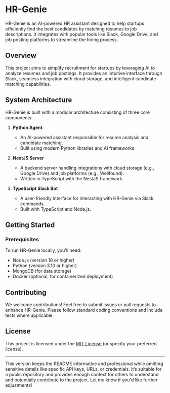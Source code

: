 # HR-Genie

HR-Genie is an AI-powered HR assistant designed to help startups efficiently find the best candidates by matching resumes to job descriptions. It integrates with popular tools like Slack, Google Drive, and job posting platforms to streamline the hiring process.

## Overview

This project aims to simplify recruitment for startups by leveraging AI to analyze resumes and job postings. It provides an intuitive interface through Slack, seamless integration with cloud storage, and intelligent candidate-matching capabilities.

## System Architecture

HR-Genie is built with a modular architecture consisting of three core components:

1. **Python Agent**  
   - An AI-powered assistant responsible for resume analysis and candidate matching.
   - Built using modern Python libraries and AI frameworks.

2. **NestJS Server**  
   - A backend server handling integrations with cloud storage (e.g., Google Drive) and job platforms (e.g., Wellfound).
   - Written in TypeScript with the NestJS framework.

3. **TypeScript Slack Bot**  
   - A user-friendly interface for interacting with HR-Genie via Slack commands.
   - Built with TypeScript and Node.js.


## Getting Started

### Prerequisites

To run HR-Genie locally, you'll need:
- Node.js (version 18 or higher)
- Python (version 3.10 or higher)
- MongoDB (for data storage)
- Docker (optional, for containerized deployment)


## Contributing

We welcome contributions! Feel free to submit issues or pull requests to enhance HR-Genie. Please follow standard coding conventions and include tests where applicable.

## License

This project is licensed under the [MIT License](LICENSE) (or specify your preferred license).

---

This version keeps the README informative and professional while omitting sensitive details like specific API keys, URLs, or credentials. It’s suitable for a public repository and provides enough context for others to understand and potentially contribute to the project. Let me know if you'd like further adjustments!
